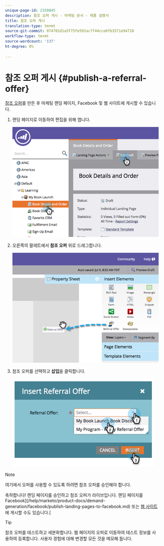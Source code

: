 ```yaml
---
unique-page-id: 2359845
description: 참조 오퍼 게시 - 마케팅 문서 - 제품 설명서
title: 참조 오퍼 게시
translation-type: tm+mt
source-git-commit: 074701d1a5f75fe592ac7f44cce6fb3571e94710
workflow-type: tm+mt
source-wordcount: '137'
ht-degree: 0%

---
```



# 참조 오퍼 게시 {#publish-a-referral-offer}

[참조 오퍼](/help/marketo/product-docs/demand-generation/social/referral-offers/create-a-referral-offer.md)를 만든 후 마케팅 랜딩 페이지, Facebook 및 웹 사이트에 게시할 수 있습니다.

1. 랜딩 페이지로 이동하여 편집을 위해 엽니다.

   ![](assets/image2014-9-19-11-3a15-3a30.png)

1. 오른쪽의 팔레트에서 **참조 오퍼** 위로 드래그합니다.

   ![](assets/image2014-9-19-11-3a15-3a42.png)

1. 참조 오퍼를 선택하고 **삽입**&#x200B;을 클릭합니다.

   ![](assets/image2014-9-19-11-3a15-3a52.png)

>[!NOTE]
>
>여기에서 오퍼를 사용할 수 있도록 하려면 참조 오퍼를 승인해야 합니다.

축하합니다! 랜딩 페이지를 승인하고 참조 오퍼가 라이브입니다. 랜딩 페이지를 Facebook](/help/marketo/product-docs/demand-generation/facebook/publish-landing-pages-to-facebook.md) 또는 [웹 사이트](/help/marketo/product-docs/demand-generation/social/social-functions/deploy-social-on-your-website.md)에 게시할 수도 있습니다.[

>[!TIP]
>
>참조 오퍼를 테스트하고 세분화합니다. 웹 페이지의 오퍼로 이동하여 테스트 정보를 사용하여 등록합니다. 사용자 경험에 대해 변경할 모든 것을 메모해 둡니다.
